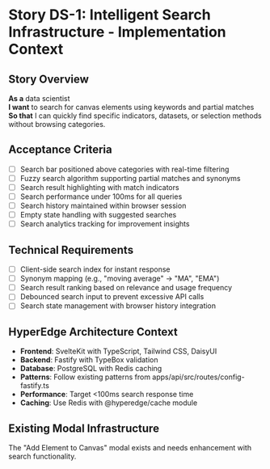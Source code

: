 # Story DS-1: Intelligent Search Infrastructure - Implementation Context

## Story Overview
**As a** data scientist  
**I want** to search for canvas elements using keywords and partial matches  
**So that** I can quickly find specific indicators, datasets, or selection methods without browsing categories.

## Acceptance Criteria
- [ ] Search bar positioned above categories with real-time filtering
- [ ] Fuzzy search algorithm supporting partial matches and synonyms
- [ ] Search result highlighting with match indicators
- [ ] Search performance under 100ms for all queries
- [ ] Search history maintained within browser session
- [ ] Empty state handling with suggested searches
- [ ] Search analytics tracking for improvement insights

## Technical Requirements
- [ ] Client-side search index for instant response
- [ ] Synonym mapping (e.g., "moving average" → "MA", "EMA")
- [ ] Search result ranking based on relevance and usage frequency
- [ ] Debounced search input to prevent excessive API calls
- [ ] Search state management with browser history integration

## HyperEdge Architecture Context
- **Frontend**: SvelteKit with TypeScript, Tailwind CSS, DaisyUI
- **Backend**: Fastify with TypeBox validation
- **Database**: PostgreSQL with Redis caching
- **Patterns**: Follow existing patterns from apps/api/src/routes/config-fastify.ts
- **Performance**: Target <100ms search response time
- **Caching**: Use Redis with @hyperedge/cache module

## Existing Modal Infrastructure
The "Add Element to Canvas" modal exists and needs enhancement with search functionality.
